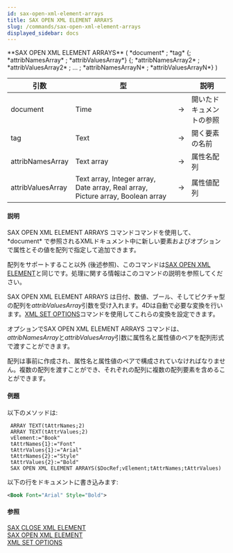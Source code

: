 ```yaml
---
id: sax-open-xml-element-arrays
title: SAX OPEN XML ELEMENT ARRAYS
slug: /commands/sax-open-xml-element-arrays
displayed_sidebar: docs
---
```


<!--REF #_command_.SAX OPEN XML ELEMENT ARRAYS.Syntax-->**SAX OPEN XML ELEMENT ARRAYS** ( *document* ; *tag* {; *attribNamesArray* ; *attribValuesArray*} {; *attribNamesArray2* ; *attribValuesArray2* ; ... ; *attribNamesArrayN* ; *attribValuesArrayN*} )<!-- END REF-->
<!--REF #_command_.SAX OPEN XML ELEMENT ARRAYS.Params-->
| 引数 | 型 |  | 説明 |
| --- | --- | --- | --- |
| document | Time | &rarr; | 開いたドキュメントの参照 |
| tag | Text | &rarr; | 開く要素の名前 |
| attribNamesArray | Text array | &rarr; | 属性名配列 |
| attribValuesArray | Text array, Integer array, Date array, Real array, Picture array, Boolean array | &rarr; | 属性値配列 |

<!-- END REF-->

#### 説明 

<!--REF #_command_.SAX OPEN XML ELEMENT ARRAYS.Summary-->SAX OPEN XML ELEMENT ARRAYS コマンドコマンドを使用して、*document* で参照されるXMLドキュメント中に新しい要素およびオプションで属性とその値を配列で指定して追加できます。<!-- END REF--> 

配列をサポートすること以外 (後述参照)、このコマンドは[SAX OPEN XML ELEMENT](sax-open-xml-element.md "SAX OPEN XML ELEMENT")と同じです。処理に関する情報はこのコマンドの説明を参照してください。 

SAX OPEN XML ELEMENT ARRAYS は日付、数値、ブール、そしてピクチャ型の配列を*attribValuesArray*引数を受け入れます。4Dは自動で必要な変換を行います。[XML SET OPTIONS](xml-set-options.md "XML SET OPTIONS")コマンドを使用してこれらの変換を設定できます。

オプションでSAX OPEN XML ELEMENT ARRAYS コマンドは、*attribNamesArray*と*attribValuesArray*引数に属性名と属性値のペアを配列形式で渡すことができます。

配列は事前に作成され、属性名と属性値のペアで構成されていなければなりません。複数の配列を渡すことができ、それぞれの配列に複数の配列要素を含めることができます。

#### 例題 

以下のメソッドは:

```4d
 ARRAY TEXT(tAttrNames;2)
 ARRAY TEXT(tAttrValues;2)
 vElement:="Book"
 tAttrNames{1}:="Font"
 tAttrValues{1}:="Arial"
 tAttrNames{2}:="Style"
 tAttrValues{2}:="Bold"
 SAX OPEN XML ELEMENT ARRAYS($DocRef;vElement;tAttrNames;tAttrValues)
```

以下の行をドキュメントに書き込みます: 

```XML
<Book Font="Arial" Style="Bold">
```

#### 参照 

[SAX CLOSE XML ELEMENT](sax-close-xml-element.md)  
[SAX OPEN XML ELEMENT](sax-open-xml-element.md)  
[XML SET OPTIONS](xml-set-options.md)  